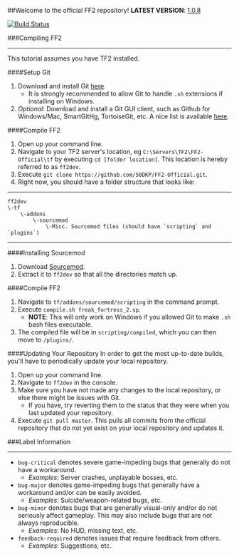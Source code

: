 ##Welcome to the official FF2 repository!
**LATEST VERSION**: [1.0.8](https://forums.alliedmods.net/showpost.php?p=2054933&postcount=1)

[![Build Status](http://198.27.69.149/jenkins/buildStatus/icon?job=FF2-Official)](http://198.27.69.149/jenkins/job/FF2-Official/)

###Compiling FF2
***
This tutorial assumes you have TF2 installed.

####Setup Git
1. Download and install Git [here](http://git-scm.com/download/).
	* It is strongly recommended to allow Git to handle `.sh` extensions if installing on Windows.
2. *Optional*: Download and install a Git GUI client, such as Github for Windows/Mac, SmartGitHg, TortoiseGit, etc.  A nice list is available [here](http://git-scm.com/downloads/guis).

####Compile FF2
1. Open up your command line.
2. Navigate to your TF2 server's location, eg `C:\Servers\TF2\FF2-Official\tf` by executing `cd [folder location]`.  This location is hereby referred to as `ff2dev`.
3. Execute `git clone https://github.com/50DKP/FF2-Official.git`.
4. Right now, you should have a folder structure that looks like:

***
	ff2dev
	\-tf
		\-addons
			\-sourcemod
				\-Misc. Sourcemod files (should have `scripting` and `plugins`)
***

####Installing Sourcemod
1. Download [Sourcemod](http://www.sourcemod.net/downloads.php).
2. Extract it to `ff2dev` so that all the directories match up.

####Compile FF2
1. Navigate to `tf/addons/sourcemod/scripting` in the command prompt.
2. Execute `compile.sh freak_fortress_2.sp`.
	* **NOTE**: This will only work on Windows if you allowed Git to make `.sh` bash files executable.
3. The compiled file will be in `scripting/compiled`, which you can then move to `/plugins/`.

####Updating Your Repository
In order to get the most up-to-date builds, you'll have to periodically update your local repository.

1. Open up your command line.
2. Navigate to `ff2dev` in the console.
3. Make sure you have not made any changes to the local repository, or else there might be issues with Git.
	* If you have, try reverting them to the status that they were when you last updated your repository.
4. Execute `git pull master`.  This pulls all commits from the official repository that do not yet exist on your local repository and updates it.

###Label Information
***
* `bug-critical` denotes severe game-impeding bugs that generally do not have a workaround.
	* *Examples*: Server crashes, unplayable bosses, etc.
* `bug-major` denotes game-impeding bugs that generally have a workaround and/or can be easily avoided.
	* *Examples*: Suicide/weapon-related bugs, etc.
* `bug-minor` denotes bugs that are generally visual-only and/or do not seriously affect gameplay.  This may also include bugs that are not always reproducible.
	* *Examples*: No HUD, missing text, etc.
* `feedback-required` denotes issues that require feedback from others.
	* *Examples*: Suggestions, etc.